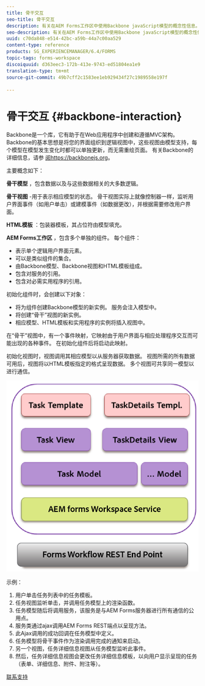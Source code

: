 ```yaml
---
title: 骨干交互
seo-title: 骨干交互
description: 有关在AEM Forms工作区中使用Backbone javaScript模型的概念性信息。
seo-description: 有关在AEM Forms工作区中使用Backbone javaScript模型的概念性信息。
uuid: c70da848-e514-42bc-a59b-44a7c00aa529
content-type: reference
products: SG_EXPERIENCEMANAGER/6.4/FORMS
topic-tags: forms-workspace
discoiquuid: d363eec3-172b-413e-9743-ed51804ea1e9
translation-type: tm+mt
source-git-commit: 49b7cff2c1583ee1eb929434f27c1989558e197f

---
```



# 骨干交互 {#backbone-interaction}

Backbone是一个库，它有助于在Web应用程序中创建和遵循MVC架构。 Backbone的基本思想是将您的界面组织到逻辑视图中，这些视图由模型支持，每个模型在模型发生变化时都可以单独更新，而无需重绘页面。 有关Backbone的详细信息，请参 [阅https://backbonejs.org](https://backbonejs.org/)。

主要概念如下：

**骨干模型** ，包含数据以及与这些数据相关的大多数逻辑。

**骨干视图** -用于表示相应模型的状态。 骨干视图实际上就像控制器一样，监听用户界面事件（如用户单击）或建模事件（如数据更改），并根据需要修改用户界面。

**HTML模板** ：包装器模板，其占位符由模型填充。

**AEM Forms工作区** ，包含多个单独的组件。 每个组件：

* 表示单个逻辑用户界面元素。
* 可以是类似组件的集合。
* 由Backbone模型、Backbone视图和HTML模板组成。
* 包含对服务的引用。
* 包含对必需实用程序的引用。

初始化组件时，会创建以下对象：

* 将为组件创建Backbone模型的新实例。 服务会注入模型中。
* 将创建“骨干”视图的新实例。
* 相应模型、HTML模板和实用程序的实例将插入视图中。

在“骨干”视图中，有一个事件映射，它映射由于用户界面与相应处理程序交互而可能出现的各种事件。 在初始化组件后将启动此映射。

初始化视图时，视图调用其相应模型以从服务器获取数据。 视图所需的所有数据可用后，视图将以HTML模板指定的格式呈现数据。 多个视图可共享同一模型以进行通信。

![](do-not-localize/aem_forms_workflow.png)

示例：

1. 用户单击任务列表中的任务模板。
1. 任务视图监听单击，并调用任务模型上的渲染函数。
1. 任务模型随后将调用服务，该服务是与AEM Forms服务器进行所有通信的公用点。
1. 服务类通过ajax调用AEM Forms REST端点以呈现方法。
1. 此Ajax调用的成功回调在任务模型中定义。
1. 任务模型将骨干事件作为渲染调用完成的通知来启动。
1. 另一个视图，任务详细信息视图从任务模型监听此事件。
1. 然后，任务详细信息视图会更改任务详细信息模板，以向用户显示呈现的任务（表单、详细信息、附件、附注等）。

[联系支持](https://www.adobe.com/account/sign-in.supportportal.html)
